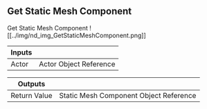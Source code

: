 ## Get Static Mesh Component
Get Static Mesh Component
![[../img/nd_img_GetStaticMeshComponent.png]]

|Inputs||
|--|--|
| Actor | Actor Object Reference |

|Outputs||
|--|--|
| Return Value | Static Mesh Component Object Reference |
